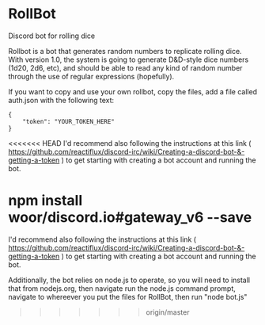 # RollBot
Discord bot for rolling dice

Rollbot is a bot that generates random numbers to replicate rolling dice. With version 1.0, the system is going to generate D&D-style dice numbers (1d20, 2d6, etc), and should be able to read any kind of random number through the use of regular expressions (hopefully).

If you want to copy and use your own rollbot, copy the files, add a file called auth.json with the following text:

	{
		"token": "YOUR_TOKEN_HERE"
	}
<<<<<<< HEAD
I'd recommend also following the instructions at this link ( https://github.com/reactiflux/discord-irc/wiki/Creating-a-discord-bot-&-getting-a-token ) to get starting with creating a bot account and running the bot.

npm install woor/discord.io#gateway_v6 --save
=======
	
I'd recommend also following the instructions at this link ( https://github.com/reactiflux/discord-irc/wiki/Creating-a-discord-bot-&-getting-a-token ) to get starting with creating a bot account and running the bot.

Additionally, the bot relies on node.js to operate, so you will need to install that from nodejs.org, then navigate run the node.js command prompt, navigate to whereever you put the files for RollBot, then run "node bot.js"
>>>>>>> origin/master
